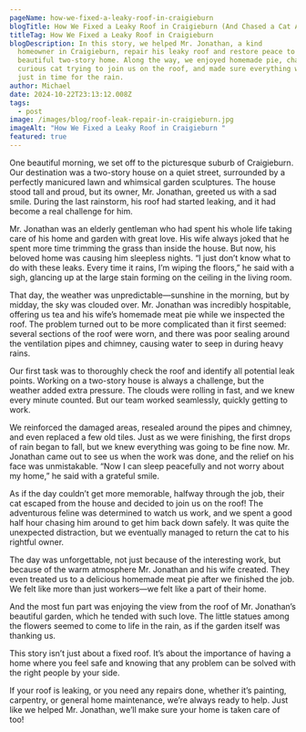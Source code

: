 ```yaml
---
pageName: how-we-fixed-a-leaky-roof-in-craigieburn
blogTitle: How We Fixed a Leaky Roof in Craigieburn (And Chased a Cat Along the Way!)
titleTag: How We Fixed a Leaky Roof in Craigieburn
blogDescription: In this story, we helped Mr. Jonathan, a kind
  homeowner in Craigieburn, repair his leaky roof and restore peace to his
  beautiful two-story home. Along the way, we enjoyed homemade pie, chased a
  curious cat trying to join us on the roof, and made sure everything was fixed
  just in time for the rain. 
author: Michael
date: 2024-10-22T23:13:12.008Z
tags:
  - post
image: /images/blog/roof-leak-repair-in-craigieburn.jpg
imageAlt: "How We Fixed a Leaky Roof in Craigieburn "
featured: true
---
```

One beautiful morning, we set off to the picturesque suburb of Craigieburn. Our destination was a two-story house on a quiet street, surrounded by a perfectly manicured lawn and whimsical garden sculptures. The house stood tall and proud, but its owner, Mr. Jonathan, greeted us with a sad smile. During the last rainstorm, his roof had started leaking, and it had become a real challenge for him.

Mr. Jonathan was an elderly gentleman who had spent his whole life taking care of his home and garden with great love. His wife always joked that he spent more time trimming the grass than inside the house. But now, his beloved home was causing him sleepless nights. “I just don’t know what to do with these leaks. Every time it rains, I’m wiping the floors,” he said with a sigh, glancing up at the large stain forming on the ceiling in the living room.

That day, the weather was unpredictable—sunshine in the morning, but by midday, the sky was clouded over. Mr. Jonathan was incredibly hospitable, offering us tea and his wife’s homemade meat pie while we inspected the roof. The problem turned out to be more complicated than it first seemed: several sections of the roof were worn, and there was poor sealing around the ventilation pipes and chimney, causing water to seep in during heavy rains.

Our first task was to thoroughly check the roof and identify all potential leak points. Working on a two-story house is always a challenge, but the weather added extra pressure. The clouds were rolling in fast, and we knew every minute counted. But our team worked seamlessly, quickly getting to work.

We reinforced the damaged areas, resealed around the pipes and chimney, and even replaced a few old tiles. Just as we were finishing, the first drops of rain began to fall, but we knew everything was going to be fine now. Mr. Jonathan came out to see us when the work was done, and the relief on his face was unmistakable. “Now I can sleep peacefully and not worry about my home,” he said with a grateful smile.

As if the day couldn’t get more memorable, halfway through the job, their cat escaped from the house and decided to join us on the roof! The adventurous feline was determined to watch us work, and we spent a good half hour chasing him around to get him back down safely. It was quite the unexpected distraction, but we eventually managed to return the cat to his rightful owner.

The day was unforgettable, not just because of the interesting work, but because of the warm atmosphere Mr. Jonathan and his wife created. They even treated us to a delicious homemade meat pie after we finished the job. We felt like more than just workers—we felt like a part of their home.

And the most fun part was enjoying the view from the roof of Mr. Jonathan’s beautiful garden, which he tended with such love. The little statues among the flowers seemed to come to life in the rain, as if the garden itself was thanking us.

This story isn’t just about a fixed roof. It’s about the importance of having a home where you feel safe and knowing that any problem can be solved with the right people by your side.

If your roof is leaking, or you need any repairs done, whether it’s painting, carpentry, or general home maintenance, we’re always ready to help. Just like we helped Mr. Jonathan, we’ll make sure your home is taken care of too!